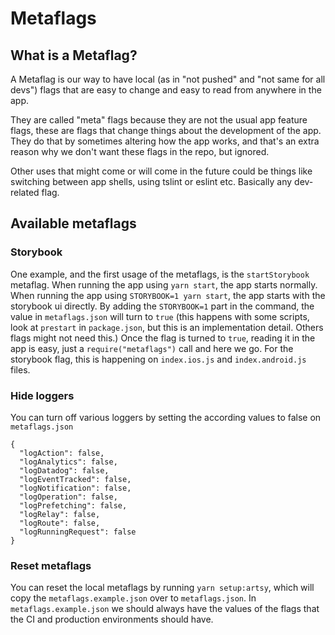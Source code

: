 # Metaflags

## What is a Metaflag?

A Metaflag is our way to have local (as in "not pushed" and "not same for all devs") flags that are easy to change and easy to read from anywhere in the app.

They are called "meta" flags because they are not the usual app feature flags, these are flags that change things about the development of the app. They do that by sometimes altering how the app works, and that's an extra reason why we don't want these flags in the repo, but ignored.

Other uses that might come or will come in the future could be things like switching between app shells, using tslint or eslint etc. Basically any dev-related flag.

## Available metaflags

### Storybook

One example, and the first usage of the metaflags, is the `startStorybook` metaflag.
When running the app using `yarn start`, the app starts normally. When running the app using `STORYBOOK=1 yarn start`, the app starts with the storybook ui directly.
By adding the `STORYBOOK=1` part in the command, the value in `metaflags.json` will turn to `true` (this happens with some scripts, look at `prestart` in `package.json`, but this is an implementation detail. Others flags might not need this.) Once the flag is turned to `true`, reading it in the app is easy, just a `require("metaflags")` call and here we go. For the storybook flag, this is happening on `index.ios.js` and `index.android.js` files.

### Hide loggers

You can turn off various loggers by setting the according values to false on `metaflags.json`

```
{
  "logAction": false,
  "logAnalytics": false,
  "logDatadog": false,
  "logEventTracked": false,
  "logNotification": false,
  "logOperation": false,
  "logPrefetching": false,
  "logRelay": false,
  "logRoute": false,
  "logRunningRequest": false
}

```

### Reset metaflags

You can reset the local metaflags by running `yarn setup:artsy`, which will copy the `metaflags.example.json` over to `metaflags.json`.
In `metaflags.example.json` we should always have the values of the flags that the CI and production environments should have.
